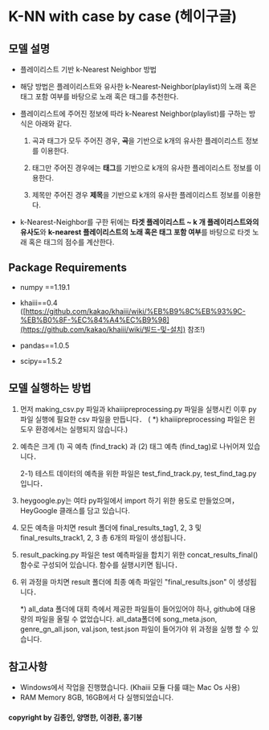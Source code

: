 # K-NN with case by case (헤이구글)



## 모델 설명

- 플레이리스트 기반 k-Nearest Neighbor 방법

- 해당 방법은 플레이리스트와 유사한 k-Nearest-Neighbor(playlist)의 노래 혹은 태그 포함 여부를 바탕으로 노래 혹은 태그를 추천한다.

- 플레이리스트에 주어진 정보에 따라 k-Nearest Neighbor(playlist)를 구하는 방식은 아래와 같다.

  1) 곡과 태그가 모두 주어진 경우, **곡**을 기반으로 k개의 유사한 플레이리스트 정보를 이용한다.

  2) 태그만 주어진 경우에는 **태그**를 기반으로 k개의 유사한 플레이리스트 정보를 이용한다.

  3) 제목만 주어진 경우 **제목**을 기반으로 k개의 유사한 플레이리스트 정보를 이용한다.

- k-Nearest-Neighbor를 구한 뒤에는 **타겟 플레이리스트 ~ k 개 플레이리스트와의 유사도**와 **k-nearest 플레이리스트의 노래 혹은 태그 포함 여부**를 바탕으로 타겟 노래 혹은 태그의 점수를 계산한다.



## Package Requirements

- numpy ==1.19.1

- khaiii==0.4 ([https://github.com/kakao/khaiii/wiki/%EB%B9%8C%EB%93%9C-%EB%B0%8F-%EC%84%A4%EC%B9%98](https://github.com/kakao/khaiii/wiki/빌드-및-설치) 참조!)

- pandas==1.0.5

- scipy==1.5.2

  

## 모델 실행하는 방법

1. 먼저 making_csv.py 파일과 khaiiipreprocessing.py 파일을 실행시킨 이후 py 파일 실행에 필요한 csv 파일을 만듭니다．
 ( *) khaiiipreprocessing 파일은 윈도우 환경에서는 실행되지 않습니다.)

2. 예측은 크게 (1) 곡 예측 (find_track) 과 (2) 태그 예측 (find_tag)로 나뉘어져 있습니다．  

   2-1) 테스트 데이터의 예측을 위한 파일은 test_find_track.py, test_find_tag.py 입니다． 

3. heygoogle.py는 여타 py파일에서 import 하기 위한 용도로 만들었으며，HeyGoogle 클래스를 담고 있습니다.

4. 모든 예측을 마치면 result 폴더에 final_results_tag1, 2, 3 및 final_results_track1, 2, 3 총 6개의 파일이 생성됩니다． 

5. result_packing.py 파일은 test 예측파일을 합치기 위한 concat_results_final() 함수로 구성되어 있습니다. 함수를 실행시키면 됩니다． 

6. 위 과정을 마치면 result 폴더에 최종 예측 파일인 "final_results.json" 이 생성됩니다． 

   *) all_data 폴더에 대회 측에서  제공한 파일들이 들어있어야 하나,  github에 대용량의 파일을 올릴 수 없었습니다. all_data폴더에 song_meta.json,  genre_gn_all.json, val.json, test.json 파일이 들어가야 위 과정을 실행 할 수 있습니다.





## 참고사항

- Windows에서 작업을 진행했습니다. (Khaiii 모듈 다룰 떄는 Mac Os 사용)
- RAM Memory 8GB, 16GB에서 다 실행되었습니다.



#### copyright by 김종인, 양명한, 이경환, 홍기봉

